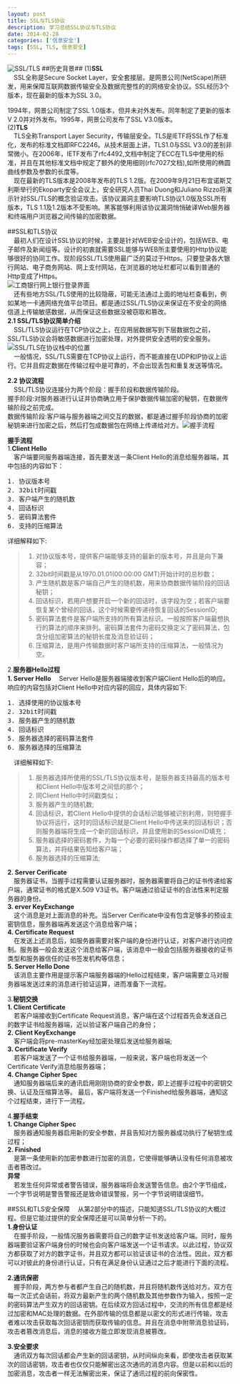 ```yaml
---
layout: post
title: SSL与TLS协议
description: 学习总结SSL协议与TLS协议
date: 2014-02-28
categories: ['信息安全']
tags: [SSL, TLS, 信息安全]
---
```


![SSL/TLS](/images/https.png)
##历史背景##
(1)**SSL**   
&emsp;SSL全称是Secure Socket Layer，安全套接层。是网景公司(NetScape)所研发，用来保障互联网数据传输安全及数据完整性的的网络安全协议。SSL经历3个版本，现在最新的版本为SSL 3.0。
<!--more-->
1994年，网景公司制定了SSL 1.0版本，但并未对外发布。同年制定了更新的版本V 2.0并对外发布。1995年，网景公司发布了SSL V3.0版本。   
(2)**TLS**    
&emsp;TLS全称Transport Layer Security，传输层安全。TLS是IETF将SSL作了标准化，发布的标准文档即RFC2246。从技术层面上讲，TLS1.0与SSL V3.0的差别非常微小。在2006年，IETF发布了rfc4492,文档中制定了ECC在TLS中使用的标准，并且在其他标准文档中规定了额外的使用细则(rfc7027文档),如所使用的椭圆曲线参数及参数的长度等。    
&emsp;现在最新的TLS版本是2008年发布的TLS 1.2版。在2009年9月21日布宜诺斯艾利斯举行的Ekoparty安全会议上，安全研究人员Thai Duong和Juliano Rizzo将演示针对SSL/TLS的概念验证攻击。该协议漏洞主要影响TLS协议1.0版及SSL所有版本，TLS 1.1及1.2版本不受影响。黑客能够利用该协议漏洞悄悄破译Web服务器和终端用户浏览器之间传输的加密数据。 

##SSL和TLS协议    
&emsp;最初人们在设计SSL协议的时候，主要是针对WEB安全设计的，包括WEB、电子邮件及新闻组等。设计的初衷就需要SSL能够与WEB所主要使用的Http协议能够很好的协同工作。现阶段SSL/TLS使用最广泛的莫过于Https。只要登录各大银行网站、电子商务网站、网上支付网站，在浏览器的地址栏都可以看到普通的Http变成了Https。   
![工商银行网上银行登录界面](/images/ICBC.png)  
&emsp;还有些地方SSL/TLS使用的比较隐蔽，可能无法通过上面的地址栏查看到，例如某地一卡通网络充值平台项目。都是通过SSL/TLS协议来保证在不安全的网络信道上传输敏感数据，从而保证这些数据没被窃取和篡改。   
**2.1 SSL/TLS协议简单介绍**    
&emsp;SSL/TLS协议运行在TCP协议之上，在应用层数据写到下层数据包之前，SSL/TLS协议会将敏感数据进行加密处理，对外提供安全透明的安全服务。  
<img src="/images/SSL.png" alt="SSL/TLS在协议栈中的位置" align="middle">  
&emsp;一般情况，SSL/TLS需要在TCP协议上运行，而不能直接在UDP和IP协议上运行。它并且假定数据在传输过程中是可靠的，不会出现丢包和重复发送等情况。

**2.2 协议流程**    
&emsp;SSL/TLS协议连接分为两个阶段：握手阶段和数据传输阶段。    
握手阶段:对服务器进行认证并协商确立用于保护数据传输加密的秘钥，在数据传输阶段之前完成。     
数据传输阶段:客户端与服务器端之间交互的数据，都是通过握手阶段协商的加密秘钥来进行加密之后，然后打包成数据包在网络上传递给对方。![握手流程](/images/shakehand.png)

**握手流程**  
1.**Client Hello**     
&emsp;客户端要同服务器端连接，首先要发送一条Client Hello的消息给服务器端，其中包括的内容如下：
<pre class="prettyprint">
1. 协议版本号
2. 32bit时间戳
3. 客户端产生的随机数
4. 回话标识
5. 密码算法套件
6. 支持的压缩算法
</pre>
详细解释如下:   
>1. 对协议版本号，提供客户端能够支持的最新的版本号，并且是向下兼容； 
>2. 32bit时间戳是从1970.01.01(00:00:00 GMT)开始计时的总秒数；  
>3. 产生随机数是客户端自己产生的随机数，用来协商数据传输阶段的回话秘钥；   
>4. 回话标识，若用户想要开启一个新的回话时，该字段为空；若客户端要恢复某个曾经的回话，这个时候需要传递待恢复回话的SessionID;   
>5. 密码算法套件是客户端所支持的所有算法标识。一般按照客户端最想执行的算法的顺序来排列。密码算法套件为密码交换定义了密码算法，包含分组加密算法的秘钥长度及消息验证码；   
>6. 压缩算法，是用户传输数据时客户端所支持的压缩算法，一般情况为空。   

2.**服务器Hello过程**  
**1.  Server Hello**
&emsp;Server Hello是服务器端接收到客户端Client Hello后的响应。响应的内容包括对Client Hello中对应内容的回应，具体内容如下:   
<pre class="prettyprint">
1. 选择使用的协议版本号
2. 32bit时间戳
3. 服务器产生的随机数
4. 回话标识
5. 服务器选择的密码算法套件
6. 服务器选择的压缩算法
</pre>
&emsp;详细解释如下:  
>1. 服务器选择所使用的SSL/TLS协议版本号，是服务器支持最高的版本号和Client Hello中版本号之间低的那个；    
>2. 同Client Hello中时间戳类似；  
>3. 服务器产生的随机数;   
>4. 回话标识，若Client Hello中提供的会话标识能够被识别利用，则短握手协议将运行，这时的回话标识就是Client Hello中传送来的回话标识；否则服务器端将生成一个新的回话标识，并且使用新的SessionID填充；  
>5. 服务器选择的密码套件，为每一个必要的密码操作都选择了单一的密码算法，并将结果告知给客户端；   
>6. 服务器选择的压缩算法;    



**2.  Server Cerificate**  
&emsp;服务器证书，当握手过程需要认证服务器时，服务器需要将自己的证书传递给客户端，通常证书的格式是X.509 V3证书。客户端通过验证证书的合法性来判定服务器的身份。  
**3.  erver KeyExchange**  
&emsp;这个消息是对上面消息的补充。当Server Cerificate中没有包含足够多的预设主密钥信息，服务器端再发送这个消息给客户端；  
**4.  Certificate Request**  
&emsp;在发送上述消息后，如服务器需要对客户端的身份进行认证，对客户进行访问控制。服务器一般会发送这个消息给客户端，该消息中一般会包括服务器接收的证书类型和服务器信任的证书签发机构等信息；   
**5.  Server Hello Done**   
&emsp;该消息主要作用是提示客户端服务器端的Hello过程结束，客户端需要立马对服务器端发送过来的消息进行验证运算，进而准备下一流程。  

3.**秘钥交换**  
**1. Client Certificate**  
&emsp;若客户端接收到Certificate Request消息，客户端在这个过程首先会发送自己的数字证书给服务器端，近以验证客户端自己的身份；   
**2. Client KeyExchange**  
&emsp;客户端会将pre-masterKey经加密处理后发送给服务器端;   
**3. Certificate Verify**  
&emsp;若客户端发送了一个证书给服务器端，一般来说，客户端也将发送一个Certificate Verify消息给服务器端；   
**4. Change Cipher Spec**  
&emsp;通知服务器端后来的通讯启用刚刚协商的安全参数，即上述握手过程中的密钥交换、认证及压缩算法等。
最后，客户端将发送一个Finished给服务器端，通知这个过程结束，进行下一流程。   

4.**握手结束**  
**1. Change Cipher Spec**  
&emsp;服务器通知服务器启用新的安全参数，并且告知对方服务器成功执行了秘钥生成过程；   
**2. Finished**  
&emsp;是第一条使用新的加密参数进行加密的消息，它使得能够确认没有任何消息被攻击者篡改过。   
**异常**   
&emsp;若发生任何异常或者警告错误，服务器端将会发送警告信息。由2个字节组成，一个字节说明是警告警报还是致命错误警报，另一个字节说明错误细节。    

##SSL和TLS安全保障
&emsp;从第2部分中的描述，只能知道SSL/TLS协议的大概过程。但是它能过提供的安全保障还是可以简单分析一下的。   
**1.身份认证**   
&emsp;在握手阶段，一般情况服务器需要将自己的数字证书发送给客户端。同时，服务器端要验证客户端身份的时候也会向客户端发送一个证书请求。以此过程，协议双方都获取了对方的数字证书，并且双方都可以验证该证书的合法性。因此，双方都可以对彼此的身份进行认证，只有在满足身份认证通过之后才能进行下面的流程。   

**2.通讯保密**   
&emsp;握手阶段，两方参与者都产生自己的随机数，并且将随机数传送给对方。双方在每一次正式会话前，将双方最新产生的两个随机数及其他参数作为输入，按照一定的密码算法产生双方的回话密钥。在后续双方回话过程中，交流的所有信息都是经过加密和MAC处理的数据。在外部传输的信息都是以密文的形式进行传输，攻击者难以攻击获取每次回话密钥而获取传输的信息。并且在消息中附带消息验证码，攻击者篡改消息后，消息的接收方能立即发现消息被篡改。

**3.安全要求**  
&emsp;通讯双方每次回话都会产生新的回话密钥，从时间纵向来看，即使攻击者获取某次的回话密钥，攻击者也仅仅只能解密出这次通讯的消息内容。但是以前和以后的加密消息，攻击者一样无法解密出来，保证了通讯过程的前向保密性。























